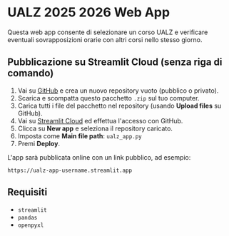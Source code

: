 
# UALZ 2025 2026 Web App

Questa web app consente di selezionare un corso UALZ e verificare eventuali sovrapposizioni orarie con altri corsi nello stesso giorno.

## Pubblicazione su Streamlit Cloud (senza riga di comando)

1. Vai su [GitHub](https://github.com) e crea un nuovo repository vuoto (pubblico o privato).
2. Scarica e scompatta questo pacchetto `.zip` sul tuo computer.
3. Carica tutti i file del pacchetto nel repository (usando **Upload files** su GitHub).
4. Vai su [Streamlit Cloud](https://streamlit.io/cloud) ed effettua l'accesso con GitHub.
5. Clicca su **New app** e seleziona il repository caricato.
6. Imposta come **Main file path**: `ualz_app.py`
7. Premi **Deploy**.

L'app sarà pubblicata online con un link pubblico, ad esempio:
```
https://ualz-app-username.streamlit.app
```

## Requisiti
- `streamlit`
- `pandas`
- `openpyxl`
